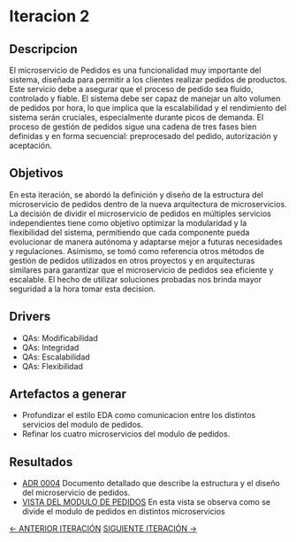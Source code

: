 # Iteracion 2

## Descripcion

El microservicio de Pedidos es una funcionalidad muy importante del sistema, diseñada para permitir a los clientes realizar pedidos de productos. Este servicio debe a asegurar que el proceso de pedido sea fluido, controlado y fiable. El sistema debe ser capaz de manejar un alto volumen de pedidos por hora, lo que implica que la escalabilidad y el rendimiento del sistema serán cruciales, especialmente durante picos de demanda. El proceso de gestión de pedidos sigue una cadena de tres fases bien definidas y en forma secuencial: preprocesado del pedido, autorización y aceptación.

## Objetivos

En esta iteración, se abordó la definición y diseño de la estructura del microservicio de pedidos dentro de la nueva arquitectura de microservicios. La decisión de dividir el microservicio de pedidos en múltiples servicios independientes tiene como objetivo optimizar la modularidad y la flexibilidad del sistema, permitiendo que cada componente pueda evolucionar de manera autónoma y adaptarse mejor a futuras necesidades y regulaciones. Asimismo, se tomó como referencia otros métodos de gestión de pedidos utilizados en otros proyectos y en arquitecturas similares para garantizar que el microservicio de pedidos sea eficiente y escalable. El hecho de utilizar soluciones probadas nos brinda mayor seguridad a la hora tomar esta decision.

## Drivers
* QAs: Modificabilidad
* QAs: Integridad
* QAs: Escalabilidad
* QAs: Flexibilidad

## Artefactos a generar

* Profundizar el estilo EDA como comunicacion entre los distintos servicios del modulo de pedidos.
* Refinar los cuatro microservicios del modulo de pedidos.

## Resultados

* [ADR 0004](/docs/decisiones/0004-estructura-de-microservicio-de-pedidos.md) Documento detallado que describe la estructura y el diseño del microservicio de pedidos.
* [VISTA DEL MODULO DE PEDIDOS](/docs/vistas/Diagrama_de_division_de_microservicios_de_pedidos.png) En esta vista se observa como se divide el modulo de pedidos en distintos microservicios 

[<- ANTERIOR ITERACIÓN](/docs/iteraciones/iteracion-1.md) [SIGUIENTE ITERACIÓN ->](/docs/iteraciones/iteracion-3.md)
